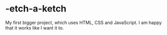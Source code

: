 # -etch-a-ketch

My first bigger project, which uses HTML, CSS and JavaScript. I am happy that it works like I want it to.
